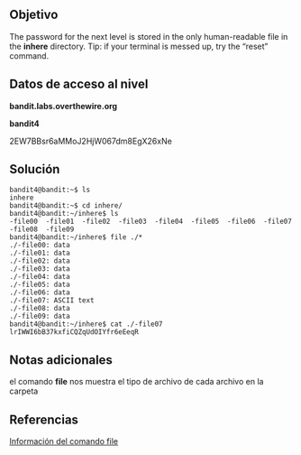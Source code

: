 ## Objetivo
The password for the next level is stored in the only human-readable file in the **inhere** directory. Tip: if your terminal is messed up, try the “reset” command.

## Datos de acceso al nivel
**bandit.labs.overthewire.org**  

**bandit4**  

2EW7BBsr6aMMoJ2HjW067dm8EgX26xNe

## Solución
```bash()
bandit4@bandit:~$ ls
inhere
bandit4@bandit:~$ cd inhere/
bandit4@bandit:~/inhere$ ls
-file00  -file01  -file02  -file03  -file04  -file05  -file06  -file07  -file08  -file09
bandit4@bandit:~/inhere$ file ./*
./-file00: data
./-file01: data
./-file02: data
./-file03: data
./-file04: data
./-file05: data
./-file06: data
./-file07: ASCII text
./-file08: data
./-file09: data
bandit4@bandit:~/inhere$ cat ./-file07
lrIWWI6bB37kxfiCQZqUdOIYfr6eEeqR
```

## Notas adicionales
el comando <b>file</b> nos muestra el tipo de archivo de cada archivo en la carpeta
## Referencias 
[Información del comando file](https://www.hscripts.com/es/tutoriales/linux-commands/file.html)